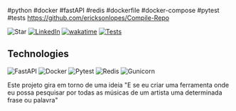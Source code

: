 #python #docker #fastAPI  #redis #dockerfile #docker-compose #pytest #tests 
https://github.com/ericksonlopes/Compile-Repo


![Star](https://img.shields.io/github/stars/Erickson-lopes-dev/Words-In-Songs?style=social) [![LinkedIn](https://img.shields.io/badge/LinkedIn-Erickson_Lopes%20-blue)](https://www.linkedin.com/in/ericksonlopes/) [![wakatime](https://wakatime.com/badge/user/541772df-f19f-4145-a40c-cf7ffac73ea5/project/0a7f661a-d99d-450d-9180-049bc3418b55.svg)](https://wakatime.com/badge/user/541772df-f19f-4145-a40c-cf7ffac73ea5/project/0a7f661a-d99d-450d-9180-049bc3418b55) [![Tests](https://github.com/Erickson-lopes-dev/Words-In-Songs/actions/workflows/tests.yml/badge.svg?branch=master)](https://github.com/Erickson-lopes-dev/Words-In-Songs/actions/workflows/tests.yml)

## Technologies
![FastAPI](https://img.shields.io/badge/-FastAPI-009688?&logo=FastAPI&logoColor=FFFFFF) ![Docker](https://img.shields.io/badge/-Docker-2496ED?&logo=Docker&logoColor=FFFFFF) ![Pytest](https://img.shields.io/badge/-Pytest-0A9EDC?&logo=Pytest&logoColor=FFFFFF) ![Redis](https://img.shields.io/badge/-Redis-DC382D?&logo=Redis&logoColor=FFFFFF) ![Gunicorn](https://img.shields.io/badge/-Gunicorn-499848?&logo=gunicorn&logoColor=FFFFFF)

Este projeto gira em torno de uma ideia "E se eu criar uma ferramenta onde eu possa pesquisar por todas as músicas de um
artista uma determinada frase ou palavra"
